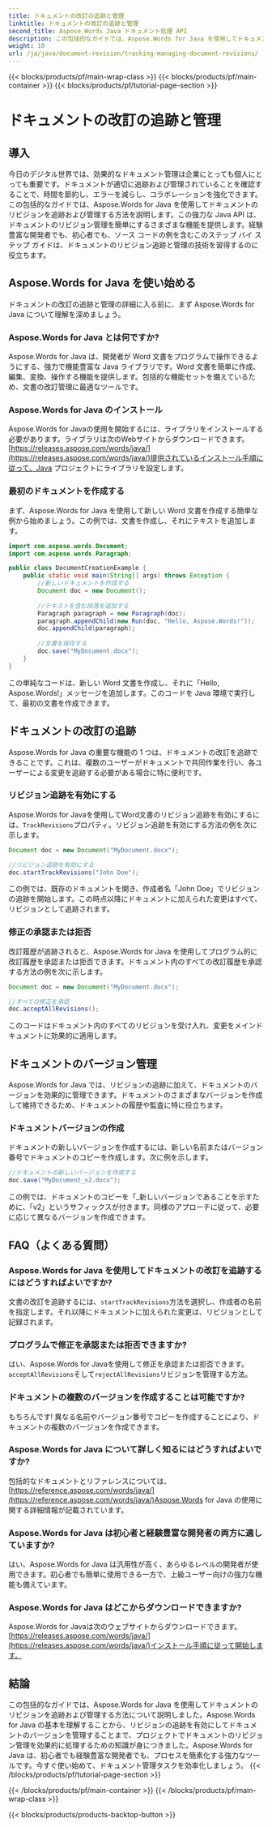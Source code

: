 ```yaml
---
title: ドキュメントの改訂の追跡と管理
linktitle: ドキュメントの改訂の追跡と管理
second_title: Aspose.Words Java ドキュメント処理 API
description: この包括的なガイドでは、Aspose.Words for Java を使用してドキュメントのリビジョンを追跡および管理する方法を学習します。ステップバイステップの手順とソース コードの例を入手します。
weight: 10
url: /ja/java/document-revision/tracking-managing-document-revisions/
---
```


{{< blocks/products/pf/main-wrap-class >}}
{{< blocks/products/pf/main-container >}}
{{< blocks/products/pf/tutorial-page-section >}}

# ドキュメントの改訂の追跡と管理


## 導入

今日のデジタル世界では、効果的なドキュメント管理は企業にとっても個人にとっても重要です。ドキュメントが適切に追跡および管理されていることを確認することで、時間を節約し、エラーを減らし、コラボレーションを強化できます。この包括的なガイドでは、Aspose.Words for Java を使用してドキュメントのリビジョンを追跡および管理する方法を説明します。この強力な Java API は、ドキュメントのリビジョン管理を簡単にするさまざまな機能を提供します。経験豊富な開発者でも、初心者でも、ソース コードの例を含むこのステップ バイ ステップ ガイドは、ドキュメントのリビジョン追跡と管理の技術を習得するのに役立ちます。

## Aspose.Words for Java を使い始める

ドキュメントの改訂の追跡と管理の詳細に入る前に、まず Aspose.Words for Java について理解を深めましょう。

### Aspose.Words for Java とは何ですか?

Aspose.Words for Java は、開発者が Word 文書をプログラムで操作できるようにする、強力で機能豊富な Java ライブラリです。Word 文書を簡単に作成、編集、変換、操作する機能を提供します。包括的な機能セットを備えているため、文書の改訂管理に最適なツールです。

### Aspose.Words for Java のインストール

Aspose.Words for Javaの使用を開始するには、ライブラリをインストールする必要があります。ライブラリは次のWebサイトからダウンロードできます。[https://releases.aspose.com/words/java/](https://releases.aspose.com/words/java/)提供されているインストール手順に従って、Java プロジェクトにライブラリを設定します。

### 最初のドキュメントを作成する

まず、Aspose.Words for Java を使用して新しい Word 文書を作成する簡単な例から始めましょう。この例では、文書を作成し、それにテキストを追加します。

```java
import com.aspose.words.Document;
import com.aspose.words.Paragraph;

public class DocumentCreationExample {
    public static void main(String[] args) throws Exception {
        //新しいドキュメントを作成する
        Document doc = new Document();
        
        //テキストを含む段落を追加する
        Paragraph paragraph = new Paragraph(doc);
        paragraph.appendChild(new Run(doc, "Hello, Aspose.Words!"));
        doc.appendChild(paragraph);
        
        //文書を保存する
        doc.save("MyDocument.docx");
    }
}
```

この単純なコードは、新しい Word 文書を作成し、それに「Hello, Aspose.Words!」メッセージを追加します。このコードを Java 環境で実行して、最初の文書を作成できます。

## ドキュメントの改訂の追跡

Aspose.Words for Java の重要な機能の 1 つは、ドキュメントの改訂を追跡できることです。これは、複数のユーザーがドキュメントで共同作業を行い、各ユーザーによる変更を追跡する必要がある場合に特に便利です。

### リビジョン追跡を有効にする

Aspose.Words for Javaを使用してWord文書のリビジョン追跡を有効にするには、`TrackRevisions`プロパティ。リビジョン追跡を有効にする方法の例を次に示します。

```java
Document doc = new Document("MyDocument.docx");

//リビジョン追跡を有効にする
doc.startTrackRevisions("John Doe");
```

この例では、既存のドキュメントを開き、作成者名「John Doe」でリビジョンの追跡を開始します。この時点以降にドキュメントに加えられた変更はすべて、リビジョンとして追跡されます。

### 修正の承認または拒否

改訂履歴が追跡されると、Aspose.Words for Java を使用してプログラム的に改訂履歴を承認または拒否できます。ドキュメント内のすべての改訂履歴を承認する方法の例を次に示します。

```java
Document doc = new Document("MyDocument.docx");

//すべての修正を承認
doc.acceptAllRevisions();
```

このコードはドキュメント内のすべてのリビジョンを受け入れ、変更をメインドキュメントに効果的に適用します。

## ドキュメントのバージョン管理

Aspose.Words for Java では、リビジョンの追跡に加えて、ドキュメントのバージョンを効果的に管理できます。ドキュメントのさまざまなバージョンを作成して維持できるため、ドキュメントの履歴や監査に特に役立ちます。

### ドキュメントバージョンの作成

ドキュメントの新しいバージョンを作成するには、新しい名前またはバージョン番号でドキュメントのコピーを作成します。次に例を示します。

```java
//ドキュメントの新しいバージョンを作成する
doc.save("MyDocument_v2.docx");
```

この例では、ドキュメントのコピーを「_新しいバージョンであることを示すために、「v2」というサフィックスが付きます。同様のアプローチに従って、必要に応じて異なるバージョンを作成できます。

## FAQ（よくある質問）

### Aspose.Words for Java を使用してドキュメントの改訂を追跡するにはどうすればよいですか?

文書の改訂を追跡するには、`startTrackRevisions`方法を選択し、作成者の名前を指定します。それ以降にドキュメントに加えられた変更は、リビジョンとして記録されます。

### プログラムで修正を承認または拒否できますか?

はい、Aspose.Words for Javaを使用して修正を承認または拒否できます。`acceptAllRevisions`そして`rejectAllRevisions`リビジョンを管理する方法。

### ドキュメントの複数のバージョンを作成することは可能ですか?

もちろんです! 異なる名前やバージョン番号でコピーを作成することにより、ドキュメントの複数のバージョンを作成できます。

### Aspose.Words for Java について詳しく知るにはどうすればよいですか?

包括的なドキュメントとリファレンスについては、[https://reference.aspose.com/words/java/](https://reference.aspose.com/words/java/)Aspose.Words for Java の使用に関する詳細情報が記載されています。

### Aspose.Words for Java は初心者と経験豊富な開発者の両方に適していますか?

はい、Aspose.Words for Java は汎用性が高く、あらゆるレベルの開発者が使用できます。初心者でも簡単に使用できる一方で、上級ユーザー向けの強力な機能も備えています。

### Aspose.Words for Java はどこからダウンロードできますか?

Aspose.Words for Javaは次のウェブサイトからダウンロードできます。[https://releases.aspose.com/words/java/](https://releases.aspose.com/words/java/)インストール手順に従って開始します。

## 結論

この包括的なガイドでは、Aspose.Words for Java を使用してドキュメントのリビジョンを追跡および管理する方法について説明しました。Aspose.Words for Java の基本を理解することから、リビジョンの追跡を有効にしてドキュメントのバージョンを管理することまで、プロジェクトでドキュメントのリビジョン管理を効果的に処理するための知識が身につきました。Aspose.Words for Java は、初心者でも経験豊富な開発者でも、プロセスを簡素化する強力なツールです。今すぐ使い始めて、ドキュメント管理タスクを効率化しましょう。
{{< /blocks/products/pf/tutorial-page-section >}}

{{< /blocks/products/pf/main-container >}}
{{< /blocks/products/pf/main-wrap-class >}}

{{< blocks/products/products-backtop-button >}}
